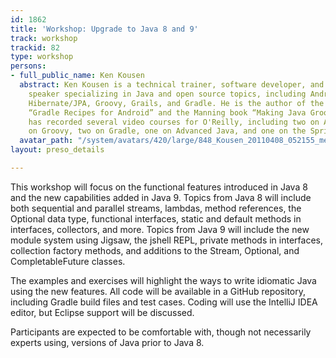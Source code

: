 ```yaml
---
id: 1862
title: 'Workshop: Upgrade to Java 8 and 9'
track: workshop
trackid: 82
type: workshop
persons:
- full_public_name: Ken Kousen
  abstract: Ken Kousen is a technical trainer, software developer, and conference
    speaker specializing in Java and open source topics, including Android, Spring,
    Hibernate/JPA, Groovy, Grails, and Gradle. He is the author of the O'Reilly book
    “Gradle Recipes for Android” and the Manning book “Making Java Groovy”. He also
    has recorded several video courses for O'Reilly, including two on Android, three
    on Groovy, two on Gradle, one on Advanced Java, and one on the Spring Framework.
  avatar_path: "/system/avatars/420/large/848_Kousen_20110408_052155_medium_sq.jpg?1469900443"
layout: preso_details

---
```

This workshop will focus on the functional features introduced in Java 8 and the new capabilities added in Java 9. Topics from Java 8 will include both sequential and parallel streams, lambdas, method references, the Optional data type, functional interfaces, static and default methods in interfaces, collectors, and more. Topics from Java 9 will include the new module system using Jigsaw, the jshell REPL, private methods in interfaces, collection factory methods, and additions to the Stream, Optional, and CompletableFuture classes.

The examples and exercises will highlight the ways to write idiomatic Java using the new features. All code will be available in a GitHub repository, including Gradle build files and test cases. Coding will use the IntelliJ IDEA editor, but Eclipse support will be discussed.

Participants are expected to be comfortable with, though not necessarily experts using, versions of Java prior to Java 8.